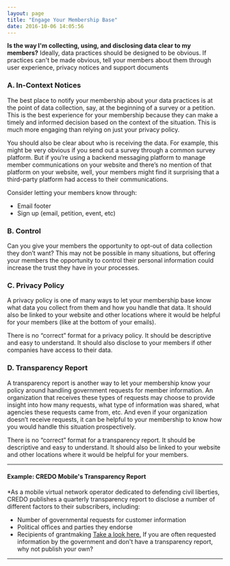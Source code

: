 ```yaml
---
layout: page
title: "Engage Your Membership Base"
date: 2016-10-06 14:05:56
---
```


**Is the way I'm collecting, using, and disclosing data clear to my members?** Ideally, data practices should be designed to be obvious. If practices can't be made obvious, tell your members about them through user experience, privacy notices and support documents

### A. In-Context Notices
The best place to notify your membership about your data practices is at the point of data collection, say, at the beginning of a survey or a petition. This is the best experience for your membership because they can make a timely and informed decision based on the context of the situation.  This is much more engaging than relying on just your privacy policy.   

You should also be clear about who is receiving the data.  For example, this might be very obvious if you send out a survey through a common survey platform.  But if you’re using a backend messaging platform to manage member communications on your website and there’s no mention of that platform on your website, well, your members might find it surprising that a third-party platform had access to their communications. 

Consider letting your members know through:
- Email footer
- Sign up (email, petition, event, etc)

### B. Control
Can you give your members the opportunity to opt-out of data collection they don’t want? This may not be possible in many situations, but offering your members the opportunity to control their personal information could increase the trust they have in your processes.

### C. Privacy Policy
A privacy policy is one of many ways to let your membership base know what data you collect from them and how you handle that data. It should also be linked to your website and other locations where it would be helpful for your members (like at the bottom of your emails).   

There is no “correct” format for a privacy policy.  It should be descriptive and easy to understand.  It should also disclose to your members if other companies have access to their data.  

### D. Transparency Report 
A transparency report is another way to let your membership know your policy around handling government requests for member information.  An organization that receives these types of requests may choose to provide insight into how many requests, what type of information was shared, what agencies these requests came from, etc.  And even if your organization doesn’t receive requests, it can be helpful to your membership to know how you would handle this situation prospectively.

There is no “correct” format for a transparency report.  It should be descriptive and easy to understand.  It should also be linked to your website and other locations where it would be helpful for your members. 

---

#### Example: CREDO Mobile's Transparency Report
*As a mobile virtual network operator dedicated to defending civil liberties, CREDO publishes a quarterly transparency report to disclose a number of different factors to their subscribers, including:
- Number of governmental requests for customer information 
- Political offices and parties they endorse
- Recipients of grantmaking
[Take a look here.](http://www.credomobile.com/transparency) If you are often requested information by the government and don't have a transparency report, why not publish your own?

---

